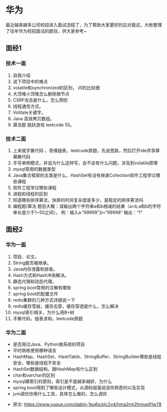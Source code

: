 # 华为
<!--page header-->

最近越来越多公司校招进入面试流程了，为了帮助大家更好的应对面试，大彬整理了往年华为校招面试的题目，供大家参考~

<a name="c1196757"></a>
## 面经1

<a name="8ab94413"></a>
### 技术一面

1. 自我介绍
2. 说下项目中的难点
3. volatile和synchronized的区别， 问的比较细
4. 大顶堆小顶堆怎么删除根节点
5. CSRF攻击是什么，怎么预防
6. 线程通信方式。
7. Volitate关键字。
8. Java 高效拷贝数组。
9. 算法题 跳跃游戏 leetcode 55。

<a name="bc89b3da"></a>
### 技术二面

1. 上来就手撕代码 ，奇偶链表，leetcode原题，先说思路，然后打开ide共享屏幕撕代码
2. 手写单例模式，并说为什么这样写，会不会有什么问题，涉及到volatile原理
3. mysql常用的数据类型
4. Java集合框架的主类是什么，HashSet有没有继承Collection软件工程学过哪些课程
5. 软件工程学过哪些课程
6. 进程和线程的区别
7. 知道哪些排序算法，快排的时间复杂度是多少，是稳定的排序算法吗
8. 编程题/算法
题目大概：请输出两个字符串a和b相减的结果（a>b,a和b的字符串长度介于1~50之间）。
例：输入a:“99999”,b=“99998”
输出：“1”

<a name="08f932d1"></a>
## 面经2

<a name="f8019b07"></a>
### 华为一面

1. 项目、论文。
2. String能否被继承。
3. Java内存泄露和排查。
4. Hash方式和Hash冲突解决。
5. 静态代理和动态代理。
6. spring boot常用的注解有哪些
7. spring boot的配置文件
8. redis集群的几种方式详细说一下
9. redis缓存雪崩，缓存击穿，缓存穿透是什么，怎么解决
10. mysql索引相关，为什么用B+树
11. 手撕代码，链表求和，leetcode原题

<a name="092673c9"></a>
### 华为二面

- 是否用过Java、Python做系统的项目
- 平时熟练使用哪种语言
- HashMap、HashSet、HashTable、StringBuffer、StringBuilder哪些是线程安全，哪些是线程不安全
- HashSet数据结构，跟HashMap有什么区别
- char和varchar的区别
- mysql建索引的原则，索引是不是越多越好，为什么
- spring boot用到了哪些设计模式，从源码层面说说你熟悉的以及实现
- jvm调优你用什么工具，具体怎么做的，怎么调优


<!--page footer-->
- 原文: <https://www.yuque.com/dabin-1eu6s/plc2v4/hma2rm2hmue91w78>